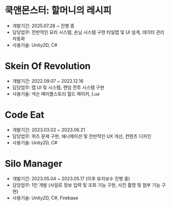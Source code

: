 # 쿡앤몬스터: 할머니의 레시피
- 개발기간: 2025.07.28 ~ 진행 중
- 담당업무: 전반적인 요리 시스템, 손님 시스템 구현
            타일맵 및 UI 설계, 데이터 관리 자동화
- 사용기술: Unity2D, C#


# Skein Of Revolution
- 개발기간: 2022.09.07 ~ 2022.12.16
- 담당업무: 맵 UI 및 시스템, 랜덤 전투 시스템 구현
- 사용기술: 넥슨 메이플스토리 월드 메이커, Lua


# Code Eat
- 개발기간: 2023.03.02 ~ 2023.06.21
- 담당업무: 퀴즈 문제 구현, 애니메이션 및 전반적인 UX 개선, 컨텐츠 디자인
- 사용기술: Unity2D, C#


# Silo Manager
- 개발기간: 2023.05.04 ~ 2023.05.17 (이후 유지보수 진행 중)
- 담당업무: 1인 개발 (사일로 정보 입력 및 조회 기능 구현, 사진 촬영 및 첨부 기능 구현)
- 사용기술: Unity2D, C#, Firebase